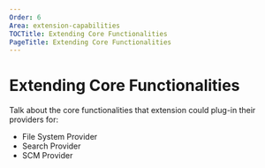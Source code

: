 ```yaml
---
Order: 6
Area: extension-capabilities
TOCTitle: Extending Core Functionalities
PageTitle: Extending Core Functionalities
---
```


# Extending Core Functionalities

Talk about the core functionalities that extension could plug-in their providers for:

- File System Provider
- Search Provider
- SCM Provider